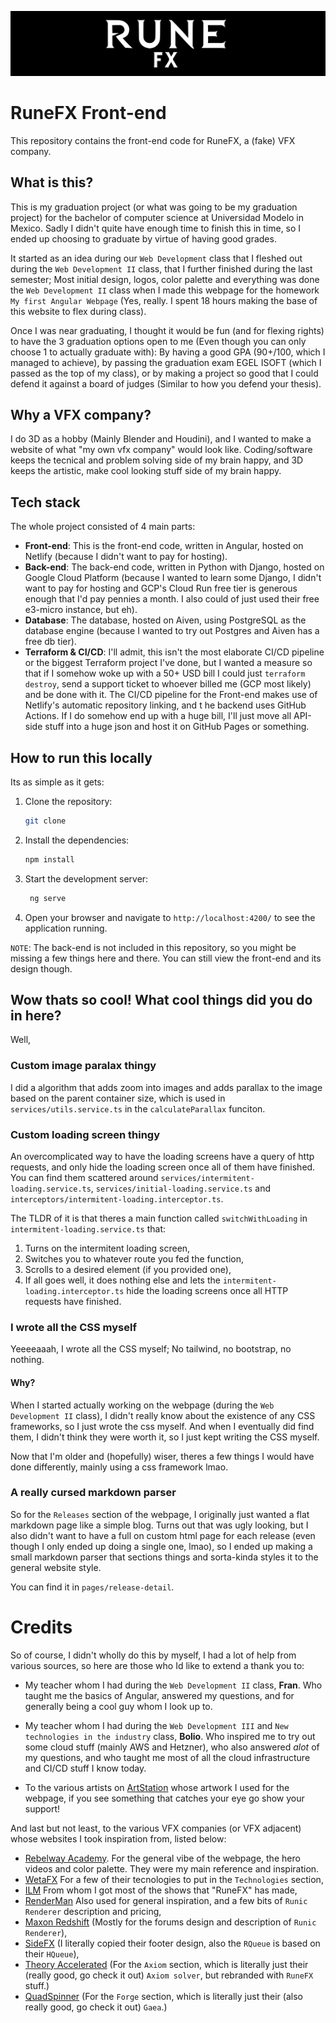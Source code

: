![RuneFX Logo](assets/logo2-highres-wide.png)

# RuneFX Front-end
This repository contains the front-end code for RuneFX, a (fake) VFX company.

## What is this?

This is my graduation project (or what was going to be my graduation project) for the bachelor of computer science at Universidad Modelo in Mexico. Sadly I didn't quite have enough time to finish this in time, so I ended up choosing to graduate by virtue of having good grades.

It started as an idea during our `Web Development` class that I fleshed out during the `Web Development II` class, that I further finished during the last semester; Most initial design, logos, color palette and everything was done the `Web Development II` class when I made this webpage for the homework `My first Angular Webpage` (Yes, really. I spent 18 hours making the base of this website to flex during  class).

Once I was near graduating, I thought it would be fun (and for flexing rights) to have the 3 graduation options open to me (Even though you can only choose 1 to actually graduate with): By having a good GPA (90+/100, which I managed to achieve), by passing the graduation exam EGEL ISOFT (which  I passed as the top of my class), or by making a project so good that I could defend it against a board of judges (Similar to how you defend your thesis). 

## Why a VFX company?

I do 3D as a hobby (Mainly Blender and Houdini), and I wanted to make a website of what "my own vfx company" would look like. 
Coding/software keeps the tecnical and problem solving side of my brain happy, and 3D keeps the artistic, make cool looking stuff side of my brain happy.

## Tech stack

The whole project consisted of 4 main parts:
- **Front-end**: This is the front-end code, written in Angular, hosted on Netlify (because I didn't want to pay for hosting).
- **Back-end**: The back-end code, written in Python with Django, hosted on Google Cloud Platform (because I wanted to learn some Django, I didn't want to pay for hosting and GCP's Cloud Run free tier is generous enough that I'd pay pennies a month. I also could of just used their free  e3-micro instance, but eh).
- **Database**: The  database, hosted on Aiven, using PostgreSQL as the database engine (because I wanted to try out Postgres and Aiven has a free db tier).
- **Terraform  & CI/CD**: I'll admit, this isn't the most elaborate CI/CD pipeline or the biggest Terraform project I've done, but I wanted a measure so that if I somehow woke up with a 50+ USD bill I could just `terraform destroy`, send a support ticket to whoever billed me (GCP most likely) and be done with it. The CI/CD pipeline for the Front-end makes use of Netlify's automatic repository linking, and t he backend uses GitHub Actions.
If I do somehow end up with a huge bill, I'll just move all  API-side stuff into a huge json and host it on GitHub Pages or something.

## How to run this locally
Its as simple as it gets:

1. Clone the repository:
   ```bash
   git clone 
   ```

2. Install the dependencies:
   ```bash
   npm install
   ```

3. Start the development server:
   ```bash
    ng serve
    ```

4. Open your browser and navigate to `http://localhost:4200/` to see the application running.

`NOTE`: The back-end is not included in this repository, so you might be missing a few things here and there. You can still view the front-end and its design though.

## Wow thats so cool! What cool things did you do in here?

Well,

### Custom image paralax thingy
I did a algorithm that adds zoom into images and adds parallax to the image based on the parent container size, which is used in `services/utils.service.ts` in the `calculateParallax` funciton.

### Custom loading screen thingy
An overcomplicated way to have the loading screens have a query of http requests, and only hide the loading screen once all of them have finished. You can find them scattered around `services/intermitent-loading.service.ts`, `services/initial-loading.service.ts` and `interceptors/intermitent-loading.interceptor.ts`.

The TLDR of it is that theres a main function called `switchWithLoading` in `intermitent-loading.service.ts` that:
1. Turns on the intermitent loading screen,
2. Switches you to whatever route you fed the function,
3. Scrolls to a desired element (if you provided one),
4. If all goes well, it does  nothing else and lets the `intermitent-loading.interceptor.ts` hide the loading screens once all HTTP requests have finished.

### I wrote all the CSS myself
Yeeeeaaah, I wrote all the CSS myself; No tailwind, no bootstrap, no nothing. 

#### Why?
When I started actually working on the webpage (during the `Web Development II` class), I didn't really know about the existence of any CSS frameworks, so I just wrote the css myself. And when I eventually did find them, I didn't think they were worth it, so I just kept writing the CSS myself.

Now that I'm older and (hopefully) wiser, theres a few things I would have done differently, mainly using a css framework lmao.

### A really cursed markdown parser
So for the `Releases` section of the webpage, I originally just wanted a flat markdown page like a simple blog.
Turns out that was ugly looking, but I also didn't want to have a full on custom html page for each release (even though I only ended up doing a single one, lmao), so I ended up making a small markdown parser that sections things and sorta-kinda styles it to the general website style.

You can find it in `pages/release-detail`.


# Credits

So of course, I didn't wholly do this by myself, I had a lot of help from various sources, so here are those who Id like to extend a thank you to:

- My teacher whom I had during the `Web Development II`  class, **Fran**. Who taught me the basics of Angular, answered my questions, and for generally being a cool guy whom I look up to.

- My teacher whom I had during the `Web Development III` and `New technologies in the industry` class, **Bolio**. Who inspired me to try out some cloud stuff (mainly AWS and Hetzner), who also answered *alot* of my questions, and who taught me most of all the cloud infrastructure and CI/CD stuff I know today.

- To the various artists on [ArtStation](https://www.artstation.com) whose artwork I used for the webpage, if you see something that catches your eye go show your support!

And last but not least, to the various VFX companies (or VFX adjacent) whose websites I took inspiration from, listed below:

- [Rebelway Academy](https://www.rebelway.net/). For the general vibe of the webpage, the hero videos and color palette. They were my main reference and inspiration. 
- [WetaFX](https://www.wetafx.co.nz/) For a few of their tecnologies to put in the `Technologies` section, 
- [ILM](https://www.ilm.com/) From whom I got most of the shows that "RuneFX" has made, 
- [RenderMan](https://renderman.pixar.com/) Also used for general inspiration, and a few bits of `Runic Renderer` description and pricing,
- [Maxon Redshift](https://www.maxon.net/en/redshift) (Mostly for the forums design and description of `Runic Renderer`),
- [SideFX](https://www.sidefx.com/) (I literally copied their footer design, also the `RQueue` is based on their `HQueue`),
- [Theory Accelerated](https://www.theoryaccelerated.com/) (For the `Axiom` section, which is literally just their (really good, go check it out) `Axiom solver`, but rebranded with `RuneFX` stuff.)
- [QuadSpinner](https://quadspinner.com/) (For the `Forge` section, which is literally just their (also really good, go check it out) `Gaea`.)